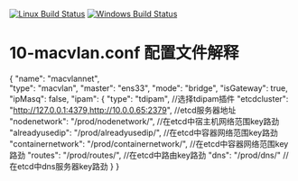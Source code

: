 [![Linux Build Status](https://travis-ci.org/containernetworking/plugins.svg?branch=master)](https://travis-ci.org/containernetworking/plugins)
[![Windows Build Status](https://ci.appveyor.com/api/projects/status/kcuubx0chr76ev86/branch/master?svg=true)](https://ci.appveyor.com/project/cni-bot/plugins/branch/master)

# 10-macvlan.conf 配置文件解释
{
        "name": "macvlannet",   
        "type": "macvlan",
        "master": "ens33",
        "mode": "bridge",
        "isGateway": true,
        "ipMasq": false,
        "ipam": {
                "type": "tdipam",  //选择tdipam插件
                "etcdcluster": "http://127.0.0.1:4379,http://10.0.0.65:2379", //etcd服务器地址
                "nodenetwork": "/prod/nodenetwork/",  //在etcd中宿主机网络范围key路劲
                "alreadyusedip": "/prod/alreadyusedip/",  //在etcd中容器网络范围key路劲
                "containernetwork": "/prod/containernetwork/", //在etcd中容器网络范围key路劲
                "routes": "/prod/routes/", //在etcd中路由key路劲 
                "dns": "/prod/dns/" //在etcd中dns服务器key路劲 
        }
}


